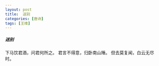 ```yaml
---
layout: post
title:  送别
categories: [唐诗]
tags: [王维]
---
```


##### 送别

下马饮君酒，问君何所之。
君言不得意，归卧南山陲。
但去莫复闻，白云无尽时。







